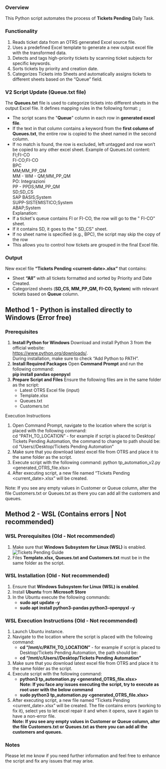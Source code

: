 ### Overview
This Python script automates the process of **Tickets Pending** Daily Task.
### Functionality
1.  Reads ticket data from an OTRS generated Excel source file.
2.  Uses a predefined Excel template to generate a new output excel file with the transformed data.
3.  Detects and tags high-priority tickets by scanning ticket subjects for specific keywords.
4.  Sorts tickets by priority and creation date.
5.  Categorizes Tickets into Sheets and automatically assigns tickets to different sheets based on the “Queue” field.
### V2 Script Update (Queue.txt file)
The **Queues.txt** file is used to categorize tickets into different sheets in the output Excel file. It defines mapping rules in the following format:
**<Keyword>;<SheetName>**
+	The script scans the "**Queue**" column in each row in **generated excel file**.
+	If the text in that column contains a keyword from the **first column of Queues.txt**, the entire row is copied to the sheet named in the second column.
+	If no match is found, the row is excluded, left untagged and row won’t be copied to any other excel sheet.
Example of Queues.txt content:
        FI;FI-CO\
    FI-CO;FI-CO\
    BPC\
    MM;MM_PP_QM\
    MM - WM - QM;MM_PP_QM\
    PO: Integrazioni\
    PP - PPDS;MM_PP_QM\
    SD;SD_CS\
    SAP BASIS;System\
    SUPP-SISTEMISTICO;System\
    ABAP;System\
Explanation:
+	If a ticket's queue contains FI or FI-CO, the row will go to the " FI-CO" sheet.
+	If it contains SD, it goes to the " SD_CS" sheet.
+	If no sheet name is specified (e.g., BPC), the script may skip the copy of the row
+	This allows you to control how tickets are grouped in the final Excel file.
### Output
New excel file **“Tickets Pending \<current-date\>.xlsx“** that contains:
-  Sheet **“All”** with all tickets formatted and sorted by Priority and Date Created.
-  Categorized sheets (**SD_CS, MM_PP_QM, FI-CO, System**) with relevant tickets based on **Queue** column.
## Method 1 - Python is installed directly to Windows (Error free)
### Prerequisites
1.  **Install Python for Windows**
Download and install Python 3 from the official website:\
https://www.python.org/downloads/. \
During installation, make sure to check “Add Python to PATH”.
2.	**Install Required Packages**
Open **Command Prompt** and run the following command:\
**pip install pandas openpyxl**
3.	**Prepare Script and Files**
Ensure the following files are in the same folder as the script:
    +	Latest OTRS Excel file (input)
    +	Template.xlsx
    +	Queues.txt
    +	Customers.txt

Execution Instructions
1.	Open Command Prompt, navigate to the location where the script is placed with the following command:\
    cd “PATH_TO_LOCATION” - for example if script is placed to Desktop/ Tickets Pending Automation, the command to change to path should be:\
    cd “Users/<username>/Desktop/Tickets Pending Automation”
2.	Make sure that you download latest excel file from OTRS and place it to the same folder as the script. 
3.	Execute script with the following command:
    python tp_automation_v2.py <generated_OTRS_file.xlsx>
4.	After executing script, a new file named “Tickets Pending <current_date>.xlsx” will be created.

Note: If you see any empty values in Customer or Queue column, alter the file Customers.txt or Queues.txt as there you can add all the customers and queues. 
















## Method 2 - WSL (Contains errors | Not recommended)
### WSL Prerequisites (Old - Not recommended)
1.  Make sure that **Windows Subsystem for Linux (WSL)** is enabled.
![Tickets Pending Guide](https://github.com/user-attachments/assets/efdf29e6-8043-47d3-aa99-29b6e1d3dde9)
2.  Files **Template.xlsx, Queues.txt and Customers.txt** must be in the same folder as the script.
### WSL Installation (Old - Not recommended)
1.  Ensure that **Windows Subsystem for Linux (WSL) is enabled**.
2.  Install **Ubuntu** from **Microsoft Store**
3.  In the Ubuntu execute the following commands:
    -  **sudo apt update -y**
    -  **sudo apt install python3-pandas python3-openpyxl -y**
### WSL Execution Instructions (Old - Not recommended)
1.  Launch Ubuntu instance.
2.  Navigate to the location where the script is placed with the following command:
    +  **cd “/mnt/c/PATH_TO_LOCATION”** - for example if script is placed to Desktop/Tickets Pending Automation, the path should be:
    +  **cd “/mnt/c/Users/<username>/Desktop/Tickets Pending Automation”**
3.  Make sure that you download latest excel file from OTRS and place it to the same folder as the script.
4.  Execute script with the following command:
    +  **python3 tp_automation.py <generated_OTRS_file.xlsx>**\
**Note: If you face any issues executing the script, try to execute as root user with the below command**
    +  **sudo python3 tp_automation.py <generated_OTRS_file.xlsx>**
5.  After executing script, a new file named “Tickets Pending <current_date>.xlsx” will be created. The file contains errors (working to fix it), select yes to let excel repair it and when it opens, save it again to have a non-error file.\
**Note: If you see any empty values in Customer or Queue column, alter the file Customers.txt or Queues.txt as there you can add all the customers and queues.**
### Notes
Please let me know if you need further information and feel free to enhance the script and fix any issues that may arise.
